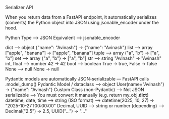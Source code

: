 Serializer API

When you return data from a FastAPI endpoint, 
it automatically serializes (converts) the Python object into JSON using jsonable_encoder under the hood.


Python Type  -->    JSON Equivalent   --> jsonable_encoder

dict         -->    object  {"name": "Avinash"} → {"name": "Avinash"}
list         -->    array   ["apple", "banana"] → ["apple", "banana"]
tuple        -->    array   ("a", "b") → ["a", "b"]
set          -->    array   {"a", "b"} → ["a", "b"]
str          -->    string  "Avinash" → "Avinash"
int, float   -->    number  42 → 42
bool         -->    boolean True → true, False → false
None         -->    null    None → null

Pydantic models are automatically JSON-serializable — FastAPI calls .model_dump()
Pydantic Model / dataclass  -->   object  User(name="Avinash") → {"name": "Avinash"}
Custom Class (non-Pydantic) -->   Not JSON serializable  --> You must convert it manually (e.g. return my_obj.__dict__)
datetime, date, time        -->   string (ISO format)    --> datetime(2025, 10, 27) → "2025-10-27T00:00:00"
Decimal, UUID               -->   string or number (depending) --> Decimal("2.5") → 2.5, UUID("...") → "..."
